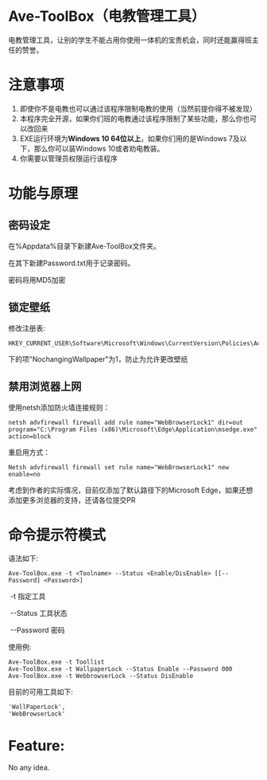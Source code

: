 # Ave-ToolBox（电教管理工具）

电教管理工具，让别的学生不能占用你使用一体机的宝贵机会，同时还能赢得班主任的赞誉。

# 注意事项

1. 即使你不是电教也可以通过该程序限制电教的使用（当然前提你得不被发现）
2. 本程序完全开源，如果你们班的电教通过该程序限制了某些功能，那么你也可以改回来
3. EXE运行环境为**Windows 10 64位以上**，如果你们用的是Windows 7及以下，那么你可以装Windows 10或者劝电教装。
4. 你需要以管理员权限运行该程序

# 功能与原理

## 密码设定

在%Appdata%目录下新建Ave-ToolBox文件夹。

在其下新建Password.txt用于记录密码。

密码将用MD5加密

## 锁定壁纸

修改注册表:

```
HKEY_CURRENT_USER\Software\Microsoft\Windows\CurrentVersion\Policies\ActiveDesktop
```

下的项"NochangingWallpaper"为1，防止为允许更改壁纸

## 禁用浏览器上网

使用netsh添加防火墙连接规则：

```
netsh advfirewall firewall add rule name="WebBrowserLock1" dir=out program="C:\Program Files (x86)\Microsoft\Edge\Application\msedge.exe" action=block
```

重启用方式：

```
Netsh advfirewall firewall set rule name="WebBrowserLock1" new enable=no
```

考虑到作者的实际情况，目前仅添加了默认路径下的Microsoft Edge，如果还想添加更多浏览器的支持，还请各位提交PR

# 命令提示符模式

语法如下:

```
Ave-ToolBox.exe -t <Toolname> --Status <Enable/DisEnable> [[--Password] <Password>]
```

​    -t 指定工具

​    --Status 工具状态

​    --Password 密码

使用例:

```
Ave-ToolBox.exe -t Toollist
Ave-ToolBox.exe -t WallpaperLock --Status Enable --Password 000
Ave-ToolBox.exe -t WebbrowserLock --Status DisEnable
```

目前的可用工具如下:

```
'WallPaperLock',
'WebBrowserLock'
```

# Feature:

No any idea.